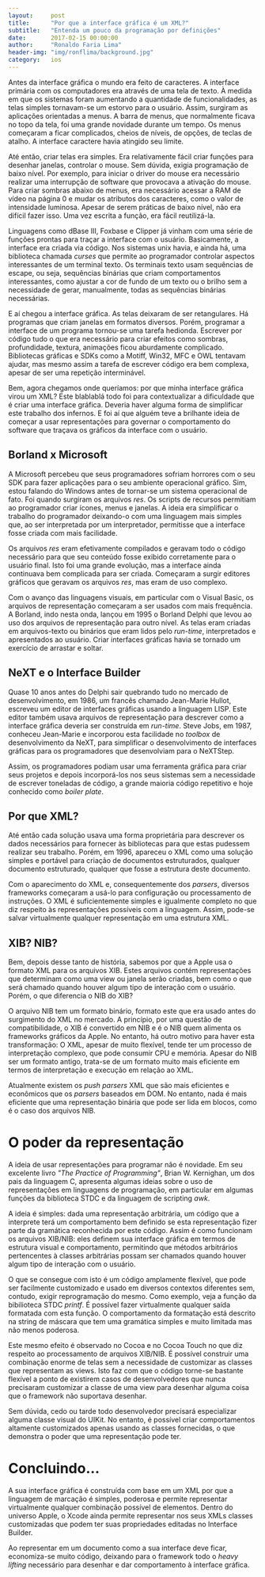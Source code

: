 ```yaml
---
layout:     post
title:      "Por que a interface gráfica é um XML?"
subtitle:   "Entenda um pouco da programação por definições"
date:       2017-02-15 00:00:00
author:     "Ronaldo Faria Lima"
header-img: "img/ronflima/background.jpg"
category:   ios
---
```


Antes da interface gráfica o mundo era feito de caracteres. A interface primária
com os computadores era através de uma tela de texto. À medida em que os
sistemas foram aumentando a quantidade de funcionalidades, as telas simples
tornavam-se um estorvo para o usuário. Assim, surgiram as aplicações orientadas
a menus. A barra de menus, que normalmente ficava no topo da tela, foi uma
grande novidade durante um tempo. Os menus começaram a ficar complicados, cheios
de níveis, de opções, de teclas de atalho. A interface caractere havia atingido
seu limite.

Até então, criar telas era simples. Era relativamente fácil criar funções para
desenhar janelas, controlar o mouse. Sem dúvida, exigia programação de baixo
nível. Por exemplo, para iniciar o driver do mouse era necessário realizar uma
interrupção de software que provocava a ativação do mouse. Para criar sombras
abaixo de menus, era necessário acessar a RAM de vídeo na página 0 e mudar os
atributos dos caracteres, como o valor de intensidade luminosa. Apesar de serem
práticas de baixo nível, não era difícil fazer isso. Uma vez escrita a função,
era fácil reutilizá-la.

Linguagens como dBase III, Foxbase e Clipper já vinham com uma série de funções
prontas para traçar a interface com o usuário. Basicamente, a interface era
criada via código. Nos sistemas unix havia, e ainda há, uma biblioteca chamada
_curses_ que permite ao programador controlar aspectos interessantes de um
terminal texto. Os terminais texto usam sequências de escape, ou seja,
sequências binárias que criam comportamentos interessantes, como ajustar a cor
de fundo de um texto ou o brilho sem a necessidade de gerar, manualmente, todas
as sequências binárias necessárias.

E aí chegou a interface gráfica. As telas deixaram de ser retangulares. Há
programas que criam janelas em formatos diversos. Porém, programar a interface
de um programa tornou-se uma tarefa hedionda. Escrever por código tudo o que era
necessário para criar efeitos como sombras, profundidade, textura, animações
ficou aburdamente complicado. Bibliotecas gráficas e SDKs como a Motiff, Win32,
MFC e OWL tentavam ajudar, mas mesmo assim a tarefa de escrever código era bem
complexa, apesar de ser uma repetição interminável.

Bem, agora chegamos onde queríamos: por que minha interface gráfica virou um
XML? Este blablablá todo foi para contextualizar a dificuldade que é criar uma
interface gráfica. Deveria haver alguma forma de simplificar este trabalho dos
infernos. E foi aí que alguém teve a brilhante ideia de começar a usar
representações para governar o comportamento do software que traçava os gráficos
da interface com o usuário.

## Borland x Microsoft

A Microsoft percebeu que seus programadores sofriam horrores com o seu SDK para
fazer aplicações para o seu ambiente operacional gráfico. Sim, estou falando do
Windows antes de tornar-se um sistema operacional de fato. Foi quando surgiram
os arquivos _res_. Os scripts de recursos permitiam ao programador criar ícones,
menus e janelas. A ideia era simplificar o trabalho do programador deixando-o
com uma linguagem mais simples que, ao ser interpretada por um interpretador,
permitisse que a interface fosse criada com mais facilidade.

Os arquivos _res_ eram efetivamente compilados e geravam todo o código
necessário para que seu conteúdo fosse exibido corretamente para o usuário
final. Isto foi uma grande evolução, mas a interface ainda continuava bem
complicada para ser criada. Começaram a surgir editores gráficos que geravam os
arquivos _res_, mas eram de uso complexo.

Com o avanço das linguagens visuais, em particular com o Visual Basic, os
arquivos de representação começaram a ser usados com mais frequência. A Borland,
indo nesta onda, lançou em 1995 o Borland Delphi que levou ao uso dos arquivos
de representação para outro nível. As telas eram criadas em arquivos-texto ou
binários que eram lidos pelo _run-time_, interpretados e apresentados ao
usuário. Criar interfaces gráficas havia se tornado um exercício de arrastar e
soltar.

## NeXT e o Interface Builder

Quase 10 anos antes do Delphi sair quebrando tudo no mercado de desenvolvimento,
em 1986, um francês chamado Jean-Marie Hullot, escreveu um editor de interfaces
gráficas usando a linguagem LISP. Este editor também usava arquivos de
representação para descrever como a interface gráfica deveria ser construída em
_run-time_. Steve Jobs, em 1987, conheceu Jean-Marie e incorporou esta
facilidade no _toolbox_ de desenvolvimento da NeXT, para simplificar o
desenvolvimento de interfaces gráficas para os programadores que desenvolviam
para o NeXTStep.

Assim, os programadores podiam usar uma ferramenta gráfica para criar seus
projetos e depois incorporá-los nos seus sistemas sem a necessidade de escrever
toneladas de código, a grande maioria código repetitivo e hoje conhecido como
_boiler plate_.

## Por que XML?

Até então cada solução usava uma forma proprietária para descrever os dados
necessários para fornecer às bibliotecas para que estas pudessem realizar seu
trabalho. Porém, em 1996, apareceu o XML como uma solução simples e portável
para criação de documentos estruturados, qualquer documento estruturado,
qualquer que fosse a estrutura deste documento.

Com o aparecimento do XML e, consequentemente dos _parsers_, diversos frameworks
começaram a usá-lo para configuração ou processamento de instruções. O XML é
suficientemente simples e igualmente completo no que diz respeito às
representações possíveis com a linguagem. Assim, pode-se salvar virtualmente
qualquer representação em uma estrutura XML.

## XIB? NIB?

Bem, depois desse tanto de história, sabemos por que a Apple usa o formato XML
para os arquivos XIB. Estes arquivos contém representações que determinam como
uma view ou janela serão criadas, bem como o que será chamado quando houver
algum tipo de interação com o usuário. Porém, o que diferencia o NIB do XIB?

O arquivo NIB tem um formato binário, formato este que era usado antes do
surgimento do XML no mercado. A princípio, por uma questão de compatibilidade, o
XIB é convertido em NIB e é o NIB quem alimenta os frameworks gráficos da
Apple. No entanto, há outro motivo para haver esta transformação: O XML, apesar
de muito flexível, tende ter um processo de interpretação complexo, que pode
consumir CPU e memória. Apesar do NIB ser um formato antigo, trata-se de um
formato muito mais eficiente em termos de interpretação e execução em relação ao
XML.

Atualmente existem os _push parsers_ XML que são mais eficientes e econômicos
que os _parsers_ baseados em DOM. No entanto, nada é mais eficiente que uma
representação binária que pode ser lida em blocos, como é o caso dos arquivos
NIB.

# O poder da representação

A ideia de usar representações para programar não é novidade. Em seu excelente
livro _"The Practice of Programming"_, Brian W. Kernighan, um dos pais da
linguagem C, apresenta algumas ideias sobre o uso de representações em
linguagens de programação, em particular em algumas funções da biblioteca STDC e
da linguagem de scripting _awk_.

A ideia é simples: dada uma representação arbitrária, um código que a interprete
terá um comportamento bem definido se esta representação fizer parte da
gramática reconhecida por este código. Assim é como funcionam os arquivos
XIB/NIB: eles definem sua interface gráfica em termos de estrutura visual e
comportamento, permitindo que métodos arbitrários pertencentes à classes
arbitrárias possam ser chamados quando houver algum tipo de interação com o
usuário.

O que se consegue com isto é um código amplamente flexível, que pode ser
facilmente customizado e usado em diversos contextos diferentes sem, contudo,
exigir reprogramação do mesmo. Como exemplo, veja a função da bibilioteca STDC
_printf_. É possível fazer virtualmente qualquer saída formatada com esta
função. O comportamento da formatação está descrito na string de máscara que tem
uma gramática simples e muito limitada mas não menos poderosa.

Este mesmo efeito é observado no Cocoa e no Cocoa Touch no que diz respeito ao
processamento de arquivos XIB/NIB. É possível construir uma combinação enorme de
telas sem a necessidade de customizar as classes que representam as views. Isto
faz com que o código torne-se bastante flexível a ponto de existirem casos de
desenvolvedores que nunca precisaram customizar a classe de uma view para
desenhar alguma coisa que o framework não suportava desenhar.

Sem dúvida, cedo ou tarde todo desenvolvedor precisará especializar alguma
classe visual do UIKit. No entanto, é possível criar comportamentos altamente
customizados apenas usando as classes fornecidas, o que demonstra o poder que
uma representação pode ter.

# Concluindo...

A sua interface gráfica é construída com base em um XML por que a linguagem de
marcação é simples, poderosa e permite representar virtualmente qualquer
combinação possível de elementos. Dentro do universo Apple, o Xcode ainda
permite representar nos seus XMLs classes customizadas que podem ter suas
propriedades editadas no Interface Builder.

Ao representar em um documento como a sua interface deve ficar, economiza-se
muito código, deixando para o framework todo o _heavy lifting_ necessário para
desenhar e dar comportamento à interface gráfica.
